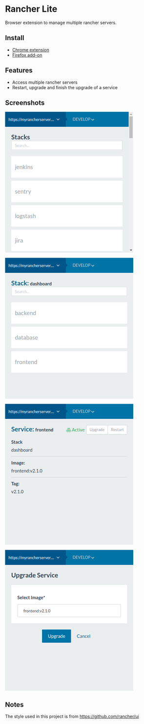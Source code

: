 # Rancher Lite

Browser extension to manage multiple rancher servers.

## Install

- [Chrome extension](https://chrome.google.com/webstore/detail/rancher-lite/mdbboaciikfffcenfdlhkemdniabcbld)
- [Firefox add-on](https://addons.mozilla.org/en-US/firefox/addon/rancher-lite)

## Features
  - Access multiple rancher servers
  - Restart, upgrade and finish the upgrade of a service

## Screenshots

![alt text](images/home.png)

![alt text](images/services.png)

![alt text](images/service.png)

![alt text](images/upgrade-service.png)

## Notes

The style used in this project is from https://github.com/rancher/ui

